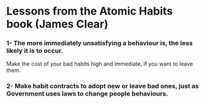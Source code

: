 # Lessons from the Atomic Habits book (James Clear)

### 1- The more immediately unsatisfying a behaviour is, the less likely it is to occur.
Make the cost of your bad habits high and immediate, if you want to leave them.

### 2- Make habit contracts to adopt new or leave bad ones, just as Government uses laws to change people behaviours.